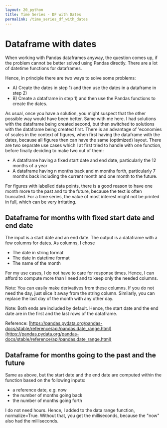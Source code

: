 ```yaml
---
layout: 20_python
title: Time Series - DF with Dates
permalink: /time_series_df_with_dates
---
```


# Dataframe with dates

When working with Pandas dataframes anyway, the question comes up, if the problem cannot be better solved using Pandas directly. There are a lot of datetime functions for dataframes. 

Hence, in principle there are two ways to solve some problems:

- A) Create the dates in step 1) and then use the dates in a dataframe in step 2)
- B) Create a dataframe in step 1) and then use the Pandas functions to create the dates. 

As usual, once you have a solution, you might suspect that the other possible way would have been better. Same with me here. I had solutions with the dataframe being created second, but then switched to solutions with the dataframe being created first.
There is an advantage of 'economies of scales in the context of figures, when first having the dataframe with the dates, because all figures then can have the same (optimized) layout. 
There are two separate use cases which I at first tried to handle with one function, before finally deciding to make two out of them:

- A dataframe having a fixed start date and end date, particularly the 12 months of a year
- A dataframe having n months back and m months forth, particularly 7 months back including the current 
month and one month to the future. 

For figures with labelled data points, there is a good reason to have one month more to the past and to the future, because the text is often truncated. For a time series, the value of most interest might not be printed in full, which can be very irritating.


## Dataframe for months with fixed start date and end date

The input is a start date and an end date. The output is a dataframe with a few columns for dates. As columns, I chose

- The date in string format
- The date in datetime format
- The name of the month

For my use cases, I do not have to care for response times. Hence, I can afford to compute more than I need and to keep only the needed columns. 

Note: You can easily make derivatives from these columns. If you do not need the day, just slice it away from the string column. Similarly, you can replace the last day of the month with any other day. 

Note: Both ends are included by default. Hence, the start date and the end date are in the first and the last rows of the dataframe. 

Reference: [https://pandas.pydata.org/pandas-docs/stable/reference/api/pandas.date_range.html](https://pandas.pydata.org/pandas-docs/stable/reference/api/pandas.date_range.html)


## Dataframe for months going to the past and the future

Same as above, but the start date and the end date are computed within the function based on the following inputs:

- a reference date, e.g. now
- the number of months going back
- the number of months going forth

I do not need hours. Hence, I added to the data range function,  normalize=True. Without that, you get the milliseconds, because the "now" also had the milliseconds.

